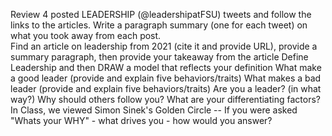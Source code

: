 Review 4 posted LEADERSHIP (@leadershipatFSU) tweets and follow the links to the articles.  Write a paragraph summary (one for each tweet) on what you took away from each post.  
Find an article on leadership from 2021 (cite it and provide URL), provide a summary paragraph, then provide your takeaway from the article
Define Leadership and then DRAW a model that reflects your definition 
What make a good leader (provide and explain five behaviors/traits)
What makes a bad leader (provide and explain five behaviors/traits)
Are you a leader? (in what way?)
Why should others follow you? What are your differentiating factors?
In Class, we viewed Simon Sinek's Golden Circle -- If you were asked "Whats your WHY" - what drives you - how would you answer?